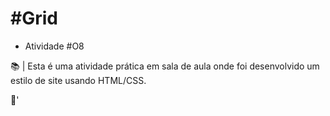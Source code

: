 # #Grid

- Atividade #O8

📚 | Esta é uma atividade prática em sala de aula onde foi desenvolvido um estilo de site usando HTML/CSS.

🚀'